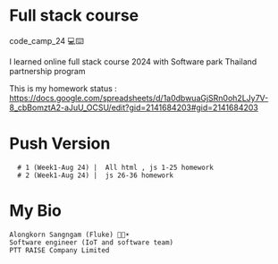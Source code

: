 # Full stack course

 code_camp_24 💻⌨️

I learned online full stack course 2024 with Software park Thailand partnership program

This is my homework status : https://docs.google.com/spreadsheets/d/1a0dbwuaGjSRn0oh2LJy7V-8_cbBomztA2-aJuU_OCSU/edit?gid=2141684203#gid=2141684203 


# Push Version
      # 1 (Week1-Aug 24) |  All html , js 1-25 homework
      # 2 (Week1-Aug 24) |  js 26-36 homework



# My Bio
    Alongkorn Sangngam (Fluke) 👨🤖☀️
    Software engineer (IoT and software team)
    PTT RAISE Company Limited





